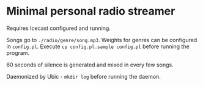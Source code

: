 # Minimal personal radio streamer

Requires Icecast configured and running.

Songs go to `./radio/genre/song.mp3`. Weights for genres can be configured in `config.pl`.
Execute `cp config.pl.sample config.pl` before running the program.

60 seconds of silence is generated and mixed in every few songs.

Daemonized by Ubic - `mkdir log` before running the daemon.
